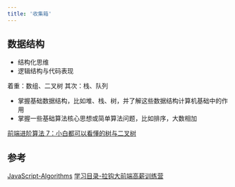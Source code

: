 ```yaml
---
title: '收集箱'
---
```


## 数据结构

- 结构化思维
- 逻辑结构与代码表现

着重：数组、二叉树
其次：栈、队列

- 掌握基础数据结构，比如堆、栈、树，并了解这些数据结构计算机基础中的作用
- 掌握一些基础算法核心思想或简单算法问题，比如排序，大数相加

[前端进阶算法 7：小白都可以看懂的树与二叉树](https://github.com/sisterAn/JavaScript-Algorithms/issues/39)

## 参考

[JavaScript-Algorithms](https://github.com/sisterAn/JavaScript-Algorithms/issues)
[学习目录-拉钩大前端高薪训练营](https://blog.csdn.net/weixin_45345105/article/details/110091105)
